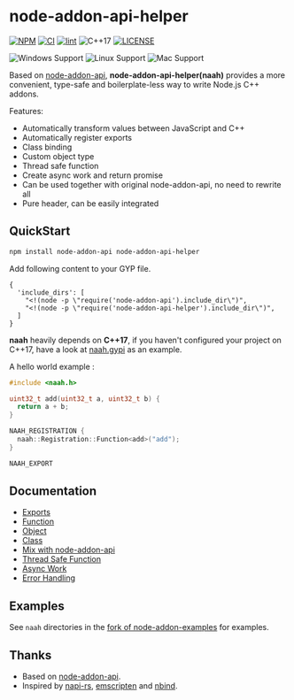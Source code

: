 # node-addon-api-helper<!-- omit in toc -->

[![NPM](https://img.shields.io/npm/v/node-addon-api-helper)](https://www.npmjs.com/package/node-addon-api-helper)
[![CI](https://github.com/ajihyf/node-addon-api-helper/workflows/ci/badge.svg)](https://github.com/ajihyf/node-addon-api-helper/actions/workflows/ci.yml)
[![lint](https://github.com/ajihyf/node-addon-api-helper/workflows/lint/badge.svg)](https://github.com/ajihyf/node-addon-api-helper/actions/workflows/lint.yml)
![C++17](https://img.shields.io/badge/C%2B%2B-17-blue.svg)
[![LICENSE](https://img.shields.io/github/license/ajihyf/node-addon-api-helper)](https://github.com/ajihyf/node-addon-api-helper/blob/main/LICENSE)

![Windows Support](https://img.shields.io/static/v1?label=Windows&logo=windows&logoColor=white&message=support&color=success)
![Linux Support](https://img.shields.io/static/v1?label=Linux&logo=linux&logoColor=white&message=support&color=success)
![Mac Support](https://img.shields.io/static/v1?label=macOS&logo=apple&logoColor=white&message=support&color=success)

Based on [node-addon-api](https://github.com/nodejs/node-addon-api), **node-addon-api-helper(naah)** provides a more convenient, type-safe and boilerplate-less way to write Node.js C++ addons.

Features:

- Automatically transform values between JavaScript and C++
- Automatically register exports
- Class binding
- Custom object type
- Thread safe function
- Create async work and return promise
- Can be used together with original node-addon-api, no need to rewrite all
- Pure header, can be easily integrated

## QuickStart

```bash
npm install node-addon-api node-addon-api-helper
```

Add following content to your GYP file.

```gyp
{
  'include_dirs': [
    "<!(node -p \"require('node-addon-api').include_dir\")",
    "<!(node -p \"require('node-addon-api-helper').include_dir\")",
  ]
}
```

**naah** heavily depends on **C++17**, if you haven't configured your project on C++17, have a look at [naah.gypi](./naah.gypi) as an example.

A hello world example :

```cpp
#include <naah.h>

uint32_t add(uint32_t a, uint32_t b) {
  return a + b;
}

NAAH_REGISTRATION {
  naah::Registration::Function<add>("add");
}

NAAH_EXPORT
```

## Documentation

- [Exports](./doc/exports.md)
- [Function](./doc/function.md)
- [Object](./doc/object.md)
- [Class](./doc/class.md)
- [Mix with node-addon-api](./doc/mix_with_napi.md)
- [Thread Safe Function](./doc/thread_safe_function.md)
- [Async Work](./doc/async_work.md)
- [Error Handling](./doc/error_handling.md)

## Examples

See `naah` directories in the [fork of node-addon-examples](https://github.com/ajihyf/node-addon-examples) for examples.

## Thanks

- Based on [node-addon-api](https://github.com/nodejs/node-addon-api).
- Inspired by [napi-rs](https://napi.rs), [emscripten](https://emscripten.org/) and [nbind](https://github.com/charto/nbind).
